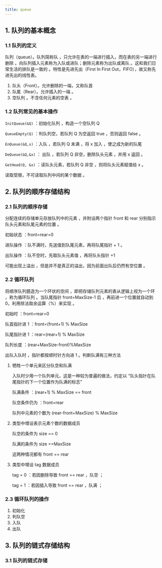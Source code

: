 ```yaml
---
title: queue
---
```


## 1. 队列的基本概念

### 1.1 队列的定义

队列（queue）。队列简称队 ，只允许在表的一端进行插入，而在表的另一端进行删除 。向队列插入元素称为入队或进队；删除元素称为出队或离队 。这和我们日常生活的排队是一致的 。特性是先进先出（First In First Out，FIFO），故又称先进先出的线性表。

1. 队头（Front）。允许删除的一端，又称队首
2. 队尾（Rear）。允许插入的一端 。
3. 空队列 。不含任何元素的空表 。

### 1.2 队列常见的基本操作 

`InitQueue(&Q)` ：初始化队列 ，构造一个空队列 Q

`QueueEmpty(Q)` ：判队列空，若队列 Q 为空返回 true ，否则返回 false 。

`EnQueue(&Q,x)` ：入队 ，若队列 Q 未满 ，将 x 加入 ，使之成为新的队尾

`DeQueue(&Q,&x)` ： 出队 ，若队列 Q 非空，删除队头元素 ，并用 x 返回 。

`GetHead(Q, &x)` ：读队头元素，若队列 Q 非空 ，则将队头元素赋值给 x 。

读取受限，不可读取队列中间的某个数据 。

## 2. 队列的顺序存储结构

### 2.1 队列的顺序存储

分配连续的存储单元存放队列中的元素 ，并附设两个指针 front 和 rear 分别指示队头元素和队尾元素的位置 。

初始状态 ：front=rear=0

进队操作 ：队不满时，先送值到队尾元素，再将队尾指针 + 1 。

出队操作 ：队不空时，先取队头元素值 ，再将队头指针 +1

可能出现上溢出 ，但是并不是真正的溢出，因为前面出队后仍然有空位置 。

### 2.2 循环队列

将顺序队列臆造为一个环状的空间 ，即把存储队列元素的表从逻辑上视为一个环 ，称为循环队列 。当队尾指针 front=MaxSize-1 后 ，再前进一个位置就自动到 0，利用除法取余运算（%）来实现 。

初始时 ：front=rear=0

队首指针进 1 ：front=(front+1) % MaxSize

队尾指针进 1 ：rear=(rear+1) % MaxSize

队列长度 ：(rear+MaxSize-front)%MaxSize

出队入队时 ，指针都按顺时针方向进 1 。判断队满有三种方法

1. 牺牲一个单元来区分队空和队满

   入队时少用一个队列单元，这是一种较为普遍的做法，约定以 “队头指针在队尾指针的下一个位置作为队满的标志” 

   队满条件 ：(rear+1) % MaxSize == front

   队空条件仍为 ：front=rear

   队列中元素的个数为 (rear-front+MaxSize) % MaxSize

2. 类型中增设表示元素个数的数据成员

   队空的条件为 size == 0

   队满的条件为 size ==MaxSize 

   这两种情况都有 front == rear

3. 类型中增设 tag 数据成员

   tag = 0 ：若因删除导致 front == rear ，队空 ；

   tag = 1 ：若因插入导致 front == rear ，队满 ；

### 2.3 循环队列的操作

1. 初始化
2. 判队空
3. 入队
4. 出队

## 3. 队列的链式存储结构

### 3.1 队列的链式存储



